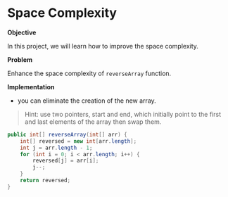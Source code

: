 # Space Complexity

**Objective**

In this project, we will learn how to improve the space complexity.

**Problem**

Enhance the space complexity of `reverseArray` function.

**Implementation**

* you can eliminate the creation of the new array.
> Hint: use two pointers, start and end, which initially point to the first and last elements of the array then swap them.

```java
public int[] reverseArray(int[] arr) {
    int[] reversed = new int[arr.length];
    int j = arr.length - 1;
    for (int i = 0; i < arr.length; i++) {
        reversed[j] = arr[i];
        j--;
    }
    return reversed;
}
```

